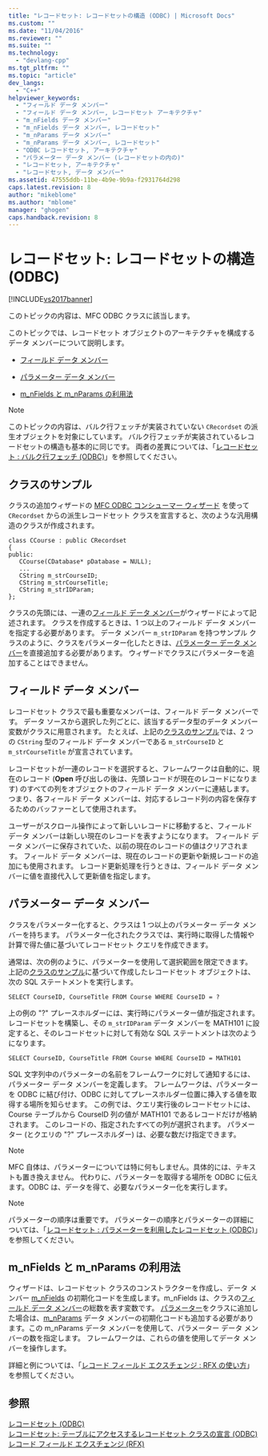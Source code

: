 ```yaml
---
title: "レコードセット: レコードセットの構造 (ODBC) | Microsoft Docs"
ms.custom: ""
ms.date: "11/04/2016"
ms.reviewer: ""
ms.suite: ""
ms.technology: 
  - "devlang-cpp"
ms.tgt_pltfrm: ""
ms.topic: "article"
dev_langs: 
  - "C++"
helpviewer_keywords: 
  - "フィールド データ メンバー"
  - "フィールド データ メンバー, レコードセット アーキテクチャ"
  - "m_nFields データ メンバー"
  - "m_nFields データ メンバー, レコードセット"
  - "m_nParams データ メンバー"
  - "m_nParams データ メンバー, レコードセット"
  - "ODBC レコードセット, アーキテクチャ"
  - "パラメーター データ メンバー (レコードセットの内の)"
  - "レコードセット, アーキテクチャ"
  - "レコードセット, データ メンバー"
ms.assetid: 47555ddb-11be-4b9e-9b9a-f2931764d298
caps.latest.revision: 8
author: "mikeblome"
ms.author: "mblome"
manager: "ghogen"
caps.handback.revision: 8
---
```

# レコードセット: レコードセットの構造 (ODBC)
[!INCLUDE[vs2017banner](../../assembler/inline/includes/vs2017banner.md)]

このトピックの内容は、MFC ODBC クラスに該当します。  
  
 このトピックでは、レコードセット オブジェクトのアーキテクチャを構成するデータ メンバーについて説明します。  
  
-   [フィールド データ メンバー](#_core_field_data_members)  
  
-   [パラメーター データ メンバー](#_core_parameter_data_members)  
  
-   [m\_nFields と m\_nParams の利用法](#_core_using_m_nfields_and_m_nparams)  
  
> [!NOTE]
>  このトピックの内容は、バルク行フェッチが実装されていない `CRecordset` の派生オブジェクトを対象にしています。  バルク行フェッチが実装されているレコードセットの構造も基本的に同じです。  両者の差異については、「[レコードセット : バルク行フェッチ \(ODBC\)](../Topic/Recordset:%20Fetching%20Records%20in%20Bulk%20\(ODBC\).md)」を参照してください。  
  
##  <a name="_core_a_sample_class"></a> クラスのサンプル  
 クラスの追加ウィザードの [MFC ODBC コンシューマー ウィザード](../../mfc/reference/adding-an-mfc-odbc-consumer.md) を使って `CRecordset` からの派生レコードセット クラスを宣言すると、次のような汎用構造のクラスが作成されます。  
  
```  
class CCourse : public CRecordset  
{  
public:  
   CCourse(CDatabase* pDatabase = NULL);  
   ...  
   CString m_strCourseID;  
   CString m_strCourseTitle;  
   CString m_strIDParam;  
};  
```  
  
 クラスの先頭には、一連の[フィールド データ メンバー](#_core_field_data_members)がウィザードによって記述されます。  クラスを作成するときは、1 つ以上のフィールド データ メンバーを指定する必要があります。  データ メンバー `m_strIDParam` を持つサンプル クラスのように、クラスをパラメーター化したときは、[パラメーター データ メンバー](#_core_parameter_data_members)を直接追加する必要があります。  ウィザードでクラスにパラメーターを追加することはできません。  
  
##  <a name="_core_field_data_members"></a> フィールド データ メンバー  
 レコードセット クラスで最も重要なメンバーは、フィールド データ メンバーです。  データ ソースから選択した列ごとに、該当するデータ型のデータ メンバー変数がクラスに用意されます。  たとえば、上記の[クラスのサンプル](#_core_a_sample_class)では、2 つの `CString` 型のフィールド データ メンバーである `m_strCourseID` と `m_strCourseTitle` が宣言されています。  
  
 レコードセットが一連のレコードを選択すると、フレームワークは自動的に、現在のレコード \(**Open** 呼び出しの後は、先頭レコードが現在のレコードになります\) のすべての列をオブジェクトのフィールド データ メンバーに連結します。  つまり、各フィールド データ メンバーは、対応するレコード列の内容を保存するためのバッファーとして使用されます。  
  
 ユーザーがスクロール操作によって新しいレコードに移動すると、フィールド データ メンバーは新しい現在のレコードを表すようになります。  フィールド データ メンバーに保存されていた、以前の現在のレコードの値はクリアされます。  フィールド データ メンバーは、現在のレコードの更新や新規レコードの追加にも使用されます。  レコード更新処理を行うときは、フィールド データ メンバーに値を直接代入して更新値を指定します。  
  
##  <a name="_core_parameter_data_members"></a> パラメーター データ メンバー  
 クラスをパラメーター化すると、クラスは 1 つ以上のパラメーター データ メンバーを持ちます。  パラメーター化されたクラスでは、実行時に取得した情報や計算で得た値に基づいてレコードセット クエリを作成できます。  
  
 通常は、次の例のように、パラメーターを使用して選択範囲を限定できます。  上記の[クラスのサンプル](#_core_a_sample_class)に基づいて作成したレコードセット オブジェクトは、次の SQL ステートメントを実行します。  
  
```  
SELECT CourseID, CourseTitle FROM Course WHERE CourseID = ?  
```  
  
 上の例の "?" プレースホルダーには、実行時にパラメーター値が指定されます。  レコードセットを構築し、その `m_strIDParam` データ メンバーを MATH101 に設定すると、そのレコードセットに対して有効な SQL ステートメントは次のようになります。  
  
```  
SELECT CourseID, CourseTitle FROM Course WHERE CourseID = MATH101  
```  
  
 SQL 文字列中のパラメーターの名前をフレームワークに対して通知するには、パラメーター データ メンバーを定義します。  フレームワークは、パラメーターを ODBC に結び付け、ODBC に対してプレースホルダー位置に挿入する値を取得する場所を知らせます。  この例では、クエリ実行後のレコードセットには、Course テーブルから CourseID 列の値が MATH101 であるレコードだけが格納されます。  このレコードの、指定されたすべての列が選択されます。  パラメーター \(とクエリの "?" プレースホルダー\) は、必要な数だけ指定できます。  
  
> [!NOTE]
>  MFC 自体は、パラメーターについては特に何もしません。具体的には、テキストも置き換えません。  代わりに、パラメーターを取得する場所を ODBC に伝えます。ODBC は、データを得て、必要なパラメーター化を実行します。  
  
> [!NOTE]
>  パラメーターの順序は重要です。  パラメーターの順序とパラメーターの詳細については、「[レコードセット : パラメーターを利用したレコードセット \(ODBC\)](../../data/odbc/recordset-parameterizing-a-recordset-odbc.md)」を参照してください。  
  
##  <a name="_core_using_m_nfields_and_m_nparams"></a> m\_nFields と m\_nParams の利用法  
 ウィザードは、レコードセット クラスのコンストラクターを作成し、データ メンバー [m\_nFields](../Topic/CRecordset::m_nFields.md) の初期化コードを生成します。m\_nFields は、クラスの[フィールド データ メンバー](#_core_field_data_members)の総数を表す変数です。  [パラメーター](#_core_parameter_data_members)をクラスに追加した場合は、[m\_nParams](../Topic/CRecordset::m_nParams.md) データ メンバーの初期化コードも追加する必要があります。この m\_nParams データ メンバーを使用して、パラメーター データ メンバーの数を指定します。  フレームワークは、これらの値を使用してデータ メンバーを操作します。  
  
 詳細と例については、「[レコード フィールド エクスチェンジ : RFX の使い方](../../data/odbc/record-field-exchange-using-rfx.md)」を参照してください。  
  
## 参照  
 [レコードセット \(ODBC\)](../../data/odbc/recordset-odbc.md)   
 [レコードセット: テーブルにアクセスするレコードセット クラスの宣言 \(ODBC\)](../../data/odbc/recordset-declaring-a-class-for-a-table-odbc.md)   
 [レコード フィールド エクスチェンジ \(RFX\)](../../data/odbc/record-field-exchange-rfx.md)